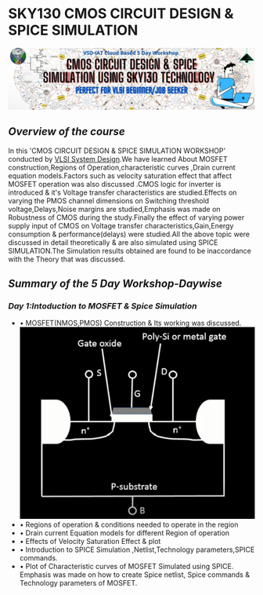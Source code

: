 # SKY130 CMOS CIRCUIT DESIGN & SPICE SIMULATION
![](simulation/Banner.jpg)
## **_Overview of the course_**
In this 'CMOS CIRCUIT DESIGN & SPICE SIMULATION WORKSHOP' conducted by [VLSI System Design]( https://www.vlsisystemdesign.com/).We have learned About MOSFET construction,Regions of Operation,characteristic curves ,Drain current equation models.Factors such as velocity saturation effect that affect MOSFET operation was also discussed .CMOS logic for inverter is introduced & it's Voltage transfer characteristics are studied.Effects on varying the PMOS channel dimensions on Switching threshold voltage,Delays,Noise margins are studied,Emphasis was made on Robustness of CMOS during the study.Finally the effect of varying power supply input of CMOS on Voltage transfer characteristics,Gain,Energy consumption & performance(delays) were studied.All the above topic were discussed in detail theoretically & are also simulated using SPICE SIMULATION.The Simulation results obtained are found to be inaccordance with the Theory that was discussed.
## **_Summary of the 5 Day Workshop-Daywise_**
### **_Day 1:Intoduction to MOSFET & Spice Simulation_**
- • MOSFET(NMOS,PMOS) Construction & Its working was discussed.
 ![](simulation/day1/A1.png)
- • Regions of operation & conditions needed to operate in the region
- • Drain current Equation models for different Region of operation 
- • Effects of Velocity Saturation Effect & plot
- • Introduction to SPICE Simulation ,Netlist,Technology parameters,SPICE commands.
- • Plot of Characteristic curves of MOSFET Simulated using SPICE. Emphasis was made on how to create Spice netlist, Spice commands & Technology parameters of MOSFET.
